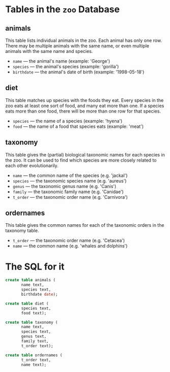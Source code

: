 # Tables in the `zoo` Database

## animals
This table lists individual animals in the zoo. Each animal has only one row. There may be multiple animals with the same name, or even multiple animals with the same name and species.
* `name` — the animal's name (example: 'George')       
* `species` — the animal's species (example: 'gorilla')       
* `birthdate` — the animal's date of birth (example: '1998-05-18')       

## diet
This table matches up species with the foods they eat. Every species in the zoo eats at least one sort of food, and many eat more than one. If a species eats more than one food, there will be more than one row for that species.

* `species` — the name of a species (example: 'hyena')       
* `food` — the name of a food that species eats (example: 'meat')

## taxonomy
This table gives the (partial) biological taxonomic names for each species in the zoo. It can be used to find which species are more closely related to each other evolutionarily.

* `name` — the common name of the species (e.g. 'jackal')
* `species` — the taxonomic species name (e.g. 'aureus')
* `genus` — the taxonomic genus name (e.g. 'Canis')
* `family` — the taxonomic family name (e.g. 'Canidae')
* `t_order` — the taxonomic order name (e.g. 'Carnivora')

## ordernames
This table gives the common names for each of the taxonomic orders in the taxonomy table.
* `t_order` — the taxonomic order name (e.g. 'Cetacea')
* `name` — the common name (e.g. 'whales and dolphins')


# The SQL for it
```sql
create table animals (  
       name text,
       species text,
       birthdate date);

create table diet (
       species text,
       food text);  

create table taxonomy (
       name text,
       species text,
       genus text,
       family text,
       t_order text); 

create table ordernames (
       t_order text,
       name text);
```
